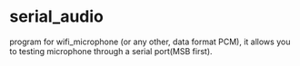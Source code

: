 # serial_audio
program for wifi_microphone (or any other, data format PCM), it allows you to testing microphone through a serial port(MSB first).
